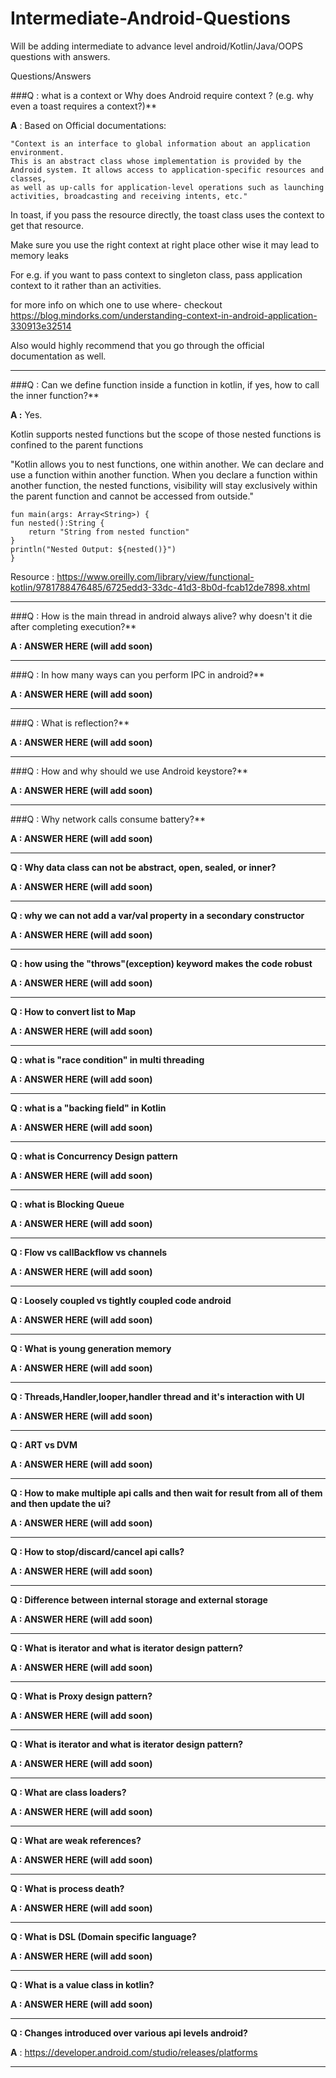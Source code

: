 # Intermediate-Android-Questions
Will be adding intermediate to advance level android/Kotlin/Java/OOPS questions with answers.

Questions/Answers


###Q : what is a context or Why does Android require context ? (e.g. why even a toast requires a context?)**

**A** : 
Based on Official documentations: 

    "Context is an interface to global information about an application environment. 
    This is an abstract class whose implementation is provided by the Android system. It allows access to application-specific resources and classes, 
    as well as up-calls for application-level operations such as launching activities, broadcasting and receiving intents, etc."

In toast, if you pass the resource directly, the toast class uses the context to get that resource.

Make sure you use the right context at right place other wise it may lead to memory leaks

For e.g. if you want to pass context to singleton class, pass application context to it rather than an activities.

for more info on which one to use where- checkout https://blog.mindorks.com/understanding-context-in-android-application-330913e32514

Also would highly recommend that you go through the official documentation as well. 

----------------------------------------------------------------------------------------------------------------------------------------------------------------------------

###Q : Can we define function inside a function in kotlin, if yes, how to call the inner function?**

**A :**  Yes.

Kotlin supports nested functions but the scope of those nested functions is confined to the parent functions
   
"Kotlin allows you to nest functions, one within another. We can declare and use a function within another function.
  When you declare a function within another function, the nested functions, visibility will stay exclusively within the 
  parent function and cannot be accessed from outside."
    
    fun main(args: Array<String>) { 
    fun nested():String { 
        return "String from nested function" 
    } 
    println("Nested Output: ${nested()}") 
    } 
    
 Resource : https://www.oreilly.com/library/view/functional-kotlin/9781788476485/6725edd3-33dc-41d3-8b0d-fcab12de7898.xhtml

----------------------------------------------------------------------------------------------------------------------------------------------------------------------------

###Q : How is the main thread in android always alive? why doesn't it die after completing execution?**

**A : ANSWER HERE (will add soon)**

----------------------------------------------------------------------------------------------------------------------------------------------------------------------------

###Q : In how many ways can you perform IPC in android?**

**A : ANSWER HERE (will add soon)**

----------------------------------------------------------------------------------------------------------------------------------------------------------------------------

###Q : What is reflection?**

**A : ANSWER HERE (will add soon)**

----------------------------------------------------------------------------------------------------------------------------------------------------------------------------

###Q : How and why should we use Android keystore?**

**A : ANSWER HERE (will add soon)**

----------------------------------------------------------------------------------------------------------------------------------------------------------------------------

###Q : Why network calls consume battery?**

**A : ANSWER HERE (will add soon)**

----------------------------------------------------------------------------------------------------------------------------------------------------------------------------

**Q : Why data class can not be abstract, open, sealed, or inner?**

**A : ANSWER HERE (will add soon)**

----------------------------------------------------------------------------------------------------------------------------------------------------------------------------

**Q : why we can not add a var/val property in a secondary constructor**

**A : ANSWER HERE (will add soon)**

----------------------------------------------------------------------------------------------------------------------------------------------------------------------------

**Q : how using the "throws"(exception) keyword makes the code robust**

**A : ANSWER HERE (will add soon)**

----------------------------------------------------------------------------------------------------------------------------------------------------------------------------

**Q : How to convert list to Map**

**A : ANSWER HERE (will add soon)**

----------------------------------------------------------------------------------------------------------------------------------------------------------------------------

**Q : what is "race condition" in multi threading**

**A : ANSWER HERE (will add soon)**

----------------------------------------------------------------------------------------------------------------------------------------------------------------------------

**Q : what is a "backing field" in Kotlin**

**A : ANSWER HERE (will add soon)**

----------------------------------------------------------------------------------------------------------------------------------------------------------------------------

**Q : what is Concurrency Design pattern**

**A : ANSWER HERE (will add soon)**

----------------------------------------------------------------------------------------------------------------------------------------------------------------------------

**Q : what is Blocking Queue**

**A : ANSWER HERE (will add soon)**

----------------------------------------------------------------------------------------------------------------------------------------------------------------------------

**Q : Flow vs callBackflow vs channels**

**A : ANSWER HERE (will add soon)**

----------------------------------------------------------------------------------------------------------------------------------------------------------------------------

**Q : Loosely coupled vs tightly coupled code android**

**A : ANSWER HERE (will add soon)**

----------------------------------------------------------------------------------------------------------------------------------------------------------------------------

**Q : What is young generation memory**

**A : ANSWER HERE (will add soon)**

----------------------------------------------------------------------------------------------------------------------------------------------------------------------------

**Q : Threads,Handler,looper,handler thread and it's interaction with UI**

**A : ANSWER HERE (will add soon)**

----------------------------------------------------------------------------------------------------------------------------------------------------------------------------

**Q : ART vs DVM**

**A : ANSWER HERE (will add soon)**

----------------------------------------------------------------------------------------------------------------------------------------------------------------------------

**Q : How to make multiple api calls and then wait for result from all of them and then update the ui?**

**A : ANSWER HERE (will add soon)**

----------------------------------------------------------------------------------------------------------------------------------------------------------------------------

**Q : How to stop/discard/cancel api calls?**

**A : ANSWER HERE (will add soon)**

----------------------------------------------------------------------------------------------------------------------------------------------------------------------------

**Q : Difference between internal storage and external storage**

**A : ANSWER HERE (will add soon)**

----------------------------------------------------------------------------------------------------------------------------------------------------------------------------

**Q : What is iterator and what is iterator design pattern?**

**A : ANSWER HERE (will add soon)**

----------------------------------------------------------------------------------------------------------------------------------------------------------------------------

**Q : What is Proxy design pattern?**

**A : ANSWER HERE (will add soon)**

----------------------------------------------------------------------------------------------------------------------------------------------------------------------------
**Q : What is iterator and what is iterator design pattern?**

**A : ANSWER HERE (will add soon)**

----------------------------------------------------------------------------------------------------------------------------------------------------------------------------

**Q : What are class loaders?**

**A : ANSWER HERE (will add soon)**

----------------------------------------------------------------------------------------------------------------------------------------------------------------------------

**Q : What are weak references?**

**A : ANSWER HERE (will add soon)**

----------------------------------------------------------------------------------------------------------------------------------------------------------------------------

**Q : What is process death?**

**A : ANSWER HERE (will add soon)**

----------------------------------------------------------------------------------------------------------------------------------------------------------------------------

**Q : What is DSL (Domain specific language?**

**A : ANSWER HERE (will add soon)**

----------------------------------------------------------------------------------------------------------------------------------------------------------------------------

**Q : What is a value class in kotlin?**

**A : ANSWER HERE (will add soon)**

----------------------------------------------------------------------------------------------------------------------------------------------------------------------------

**Q : Changes introduced over various api levels android?**

**A** : https://developer.android.com/studio/releases/platforms

----------------------------------------------------------------------------------------------------------------------------------------------------------------------------





















